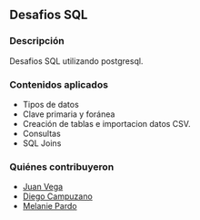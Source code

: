 ## Desafios SQL

### Descripción
Desafios SQL utilizando postgresql.

### Contenidos aplicados
- Tipos de datos
- Clave primaria y foránea
- Creación de tablas e importacion datos CSV.
- Consultas 
- SQL Joins

### Quiénes contribuyeron

+ [Juan Vega](https://github.com/juanv5)
+ [Diego Campuzano](https://github.com/hermani456)
+ [Melanie Pardo](https://github.com/melaniepardo)
